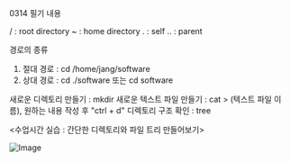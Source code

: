 0314 필기 내용

/ 	: root directory
~ 	: home directory
. 	: self
.. 	: parent

경로의 종류
1. 절대 경로 : cd /home/jang/software
2. 상대 경로 : cd ./software 또는 cd software

새로운 디렉토리 만들기 : mkdir
새로운 텍스트 파일 만들기 : cat > (텍스트 파일 이름), 원하는 내용 작성 후 "ctrl + d"
디렉토리 구조 확인 : tree


<수업시간 실습 : 간단한 디렉토리와 파일 트리 만들어보기>

![Image](https://github.com/user-attachments/assets/a76a7d5b-4e06-4cfb-a5d1-07710350d1b8)
